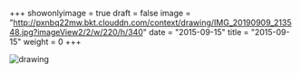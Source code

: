 +++
showonlyimage = true 
draft = false 
image = "http://pxnbq22mw.bkt.clouddn.com/context/drawing/IMG_20190909_213548.jpg?imageView2/2/w/220/h/340" 
date = "2015-09-15" 
title = "2015-09-15" 
weight = 0 
+++

![drawing](http://pxnbq22mw.bkt.clouddn.com/context/drawing/IMG_20190909_213548.jpg)  
